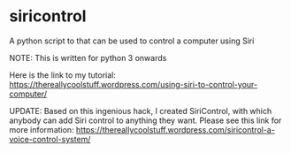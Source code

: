 # siricontrol
A python script to that can be used to control a computer using Siri

   NOTE: This is written for python 3 onwards

Here is the link to my tutorial: https://thereallycoolstuff.wordpress.com/using-siri-to-control-your-computer/

UPDATE: Based on this ingenious hack, I created SiriControl, with which anybody can add Siri control to anything they want. Please see this link for more information: https://thereallycoolstuff.wordpress.com/siricontrol-a-voice-control-system/
